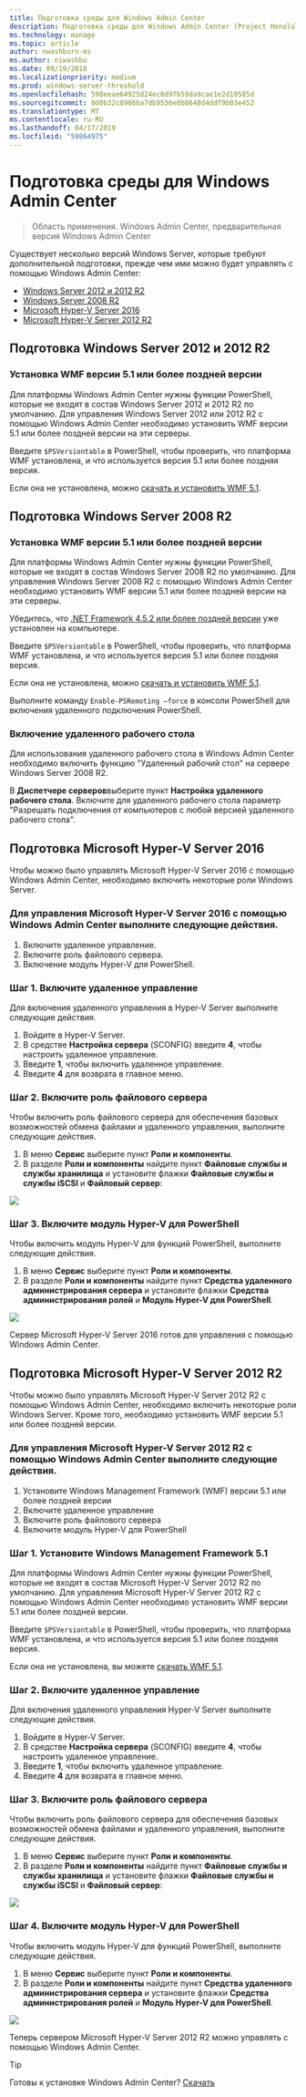 ```yaml
---
title: Подготовка среды для Windows Admin Center
description: Подготовка среды для Windows Admin Center (Project Honolulu)
ms.technology: manage
ms.topic: article
author: nwashburn-ms
ms.author: niwashbu
ms.date: 09/19/2018
ms.localizationpriority: medium
ms.prod: windows-server-threshold
ms.openlocfilehash: 598eeae64925d24ec6d97b59da9cae1e2d10585d
ms.sourcegitcommit: 0d0b32c8986ba7db9536e0b8648d4ddf9b03e452
ms.translationtype: MT
ms.contentlocale: ru-RU
ms.lasthandoff: 04/17/2019
ms.locfileid: "59864975"
---
```

# <a name="prepare-your-environment-for-windows-admin-center"></a>Подготовка среды для Windows Admin Center

>Область применения. Windows Admin Center, предварительная версия Windows Admin Center

Существует несколько версий Windows Server, которые требуют дополнительной подготовки, прежде чем ими можно будет управлять с помощью Windows Admin Center:

- [Windows Server 2012 и 2012 R2](#prepare-windows-server-2012-and-2012-r2)
- [Windows Server 2008 R2](#prepare-windows-server-2008-r2)
- [Microsoft Hyper-V Server 2016](#prepare-microsoft-hyper-v-server-2016)
- [Microsoft Hyper-V Server 2012 R2](#prepare-microsoft-hyper-v-server-2012-r2)

## <a name="prepare-windows-server-2012-and-2012-r2"></a>Подготовка Windows Server 2012 и 2012 R2

### <a name="install-wmf-version-51-or-higher"></a>Установка WMF версии 5.1 или более поздней версии

Для платформы Windows Admin Center нужны функции PowerShell, которые не входят в состав Windows Server 2012 и 2012 R2 по умолчанию. Для управления Windows Server 2012 или 2012 R2 с помощью Windows Admin Center необходимо установить WMF версии 5.1 или более поздней версии на эти серверы.

Введите `$PSVersiontable` в PowerShell, чтобы проверить, что платформа WMF установлена, и что используется версия 5.1 или более поздняя версия.

Если она не установлена, можно [скачать и установить WMF 5.1](https://docs.microsoft.com/powershell/wmf/5.1/install-configure).

## <a name="prepare-windows-server-2008-r2"></a>Подготовка Windows Server 2008 R2

### <a name="install-wmf-version-51-or-higher"></a>Установка WMF версии 5.1 или более поздней версии

Для платформы Windows Admin Center нужны функции PowerShell, которые не входят в состав Windows Server 2008 R2 по умолчанию. Для управления Windows Server 2008 R2 с помощью Windows Admin Center необходимо установить WMF версии 5.1 или более поздней версии на эти серверы. 

Убедитесь, что [.NET Framework 4.5.2 или более поздней версии](https://docs.microsoft.com/dotnet/framework/install/on-windows-7) уже установлен на компьютере.

Введите `$PSVersiontable` в PowerShell, чтобы проверить, что платформа WMF установлена, и что используется версия 5.1 или более поздняя версия.

Если она не установлена, можно [скачать и установить WMF 5.1](https://docs.microsoft.com/powershell/wmf/5.1/install-configure).

Выполните команду `Enable-PSRemoting –force` в консоли PowerShell для включения удаленного подключения PowerShell. 

### <a name="enable-remote-desktop"></a>Включение удаленного рабочего стола

Для использования удаленного рабочего стола в Windows Admin Center необходимо включить функцию "Удаленный рабочий стол" на сервере Windows Server 2008 R2.

В **Диспетчере серверов**выберите пункт **Настройка удаленного рабочего стола**. Включите для удаленного рабочего стола параметр "Разрешать подключения от компьютеров с любой версией удаленного рабочего стола".

## <a name="prepare-microsoft-hyper-v-server-2016"></a>Подготовка Microsoft Hyper-V Server 2016

Чтобы можно было управлять Microsoft Hyper-V Server 2016 с помощью Windows Admin Center, необходимо включить некоторые роли Windows Server.

### <a name="to-manage-microsoft-hyper-v-server-2016-with-windows-admin-center"></a>Для управления Microsoft Hyper-V Server 2016 с помощью Windows Admin Center выполните следующие действия.

1. Включите удаленное управление.
2. Включите роль файлового сервера.
3. Включение модуль Hyper-V для PowerShell.

### <a name="step-1-enable-remote-management"></a>**Шаг 1.** Включите удаленное управление

Для включения удаленного управления в Hyper-V Server выполните следующие действия.

1. Войдите в Hyper-V Server.
2. В средстве **Настройка сервера** (SCONFIG) введите **4**, чтобы настроить удаленное управление.
3. Введите **1**, чтобы включить удаленное управление.
4. Введите **4** для возврата в главное меню.

### <a name="step-2-enable-file-server-role"></a>**Шаг 2.** Включите роль файлового сервера

Чтобы включить роль файлового сервера для обеспечения базовых возможностей обмена файлами и удаленного управления, выполните следующие действия.

1. В меню **Сервис** выберите пункт **Роли и компоненты**.
2. В разделе **Роли и компоненты** найдите пункт **Файловые службы и службы хранилища** и установите флажки **Файловые службы и службы iSCSI** и **Файловый сервер**:

![](../media/prepare-environment/c6c30b812d96afcc1edcdb6f52f0e13c.png)

### <a name="step-3-enable-hyper-v-module-for-powershell"></a>**Шаг 3.** Включите модуль Hyper-V для PowerShell

Чтобы включить модуль Hyper-V для функций PowerShell, выполните следующие действия.

1. В меню **Сервис** выберите пункт **Роли и компоненты**.
2. В разделе **Роли и компоненты** найдите пункт **Средства удаленного администрирования сервера** и установите флажки **Средства администрирования ролей** и **Модуль Hyper-V для PowerShell**.

![](../media/prepare-environment/7ab0999602b7083733525bd0c1ba2747.png)

Сервер Microsoft Hyper-V Server 2016 готов для управления с помощью Windows Admin Center.

## <a name="prepare-microsoft-hyper-v-server-2012-r2"></a>Подготовка Microsoft Hyper-V Server 2012 R2

Чтобы можно было управлять Microsoft Hyper-V Server 2012 R2 с помощью Windows Admin Center, необходимо включить некоторые роли Windows Server.  Кроме того, необходимо установить WMF версии 5.1 или более поздней версии.

### <a name="to-manage-microsoft-hyper-v-server-2012-r2-with-windows-admin-center"></a>Для управления Microsoft Hyper-V Server 2012 R2 с помощью Windows Admin Center выполните следующие действия.

1. Установите Windows Management Framework (WMF) версии 5.1 или более поздней версии
2. Включите удаленное управление
3. Включите роль файлового сервера
4. Включите модуль Hyper-V для PowerShell

### <a name="step-1-install-windows-management-framework-51"></a>**Шаг 1.** Установите Windows Management Framework 5.1

Для платформы Windows Admin Center нужны функции PowerShell, которые не входят в состав Microsoft Hyper-V Server 2012 R2 по умолчанию. Для управления Microsoft Hyper-V Server 2012 R2 с помощью Windows Admin Center необходимо установить WMF версии 5.1 или более поздней версии.

Введите `$PSVersiontable` в PowerShell, чтобы проверить, что платформа WMF установлена, и что используется версия 5.1 или более поздняя версия. 

Если она не установлена, вы можете [скачать WMF 5.1](https://docs.microsoft.com/powershell/wmf/5.1/install-configure).

### <a name="step-2-enable-remote-management"></a>**Шаг 2.** Включите удаленное управление 

Для включения удаленного управления Hyper-V Server выполните следующие действия.

1. Войдите в Hyper-V Server.
2. В средстве **Настройка сервера** (SCONFIG) введите **4**, чтобы настроить удаленное управление.
3. Введите **1**, чтобы включить удаленное управление.
4. Введите **4** для возврата в главное меню.

### <a name="step-3-enable-file-server-role"></a>Шаг 3. Включите роль файлового сервера

Чтобы включить роль файлового сервера для обеспечения базовых возможностей обмена файлами и удаленного управления, выполните следующие действия.

1. В меню **Сервис** выберите пункт **Роли и компоненты**.
2. В разделе **Роли и компоненты** найдите пункт **Файловые службы и службы хранилища** и установите флажки **Файловые службы и службы iSCSI** и **Файловый сервер**:

![](../media/prepare-environment/c6c30b812d96afcc1edcdb6f52f0e13c.png)

### <a name="step-4-enable-hyper-v-module-for-powershell"></a>Шаг 4. Включите модуль Hyper-V для PowerShell ##

Чтобы включить модуль Hyper-V для функций PowerShell, выполните следующие действия.

1. В меню **Сервис** выберите пункт **Роли и компоненты**.
2. В разделе **Роли и компоненты** найдите пункт **Средства удаленного администрирования сервера** и установите флажки **Средства администрирования ролей** и **Модуль Hyper-V для PowerShell**.

![](../media/prepare-environment/7ab0999602b7083733525bd0c1ba2747.png)

Теперь сервером Microsoft Hyper-V Server 2012 R2 можно управлять с помощью Windows Admin Center.

> [!Tip]
> Готовы к установке Windows Admin Center? [Скачать](https://docs.microsoft.com/windows-server/manage/windows-admin-center/understand/windows-admin-center#download-now)